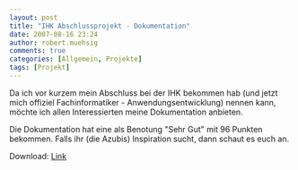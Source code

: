 ```yaml
---
layout: post
title: "IHK Abschlussprojekt - Dokumentation"
date: 2007-08-16 23:24
author: robert.muehsig
comments: true
categories: [Allgemein, Projekte]
tags: [Projekt]
---
```

Da ich vor kurzem mein Abschluss bei der IHK bekommen hab (und jetzt mich offiziel Fachinformatiker - Anwendungsentwicklung) nennen kann, möchte ich allen Interessierten meine Dokumentation anbieten.

Die Dokumentation hat eine als Benotung "Sehr Gut" mit 96 Punkten bekommen. Falls ihr (die Azubis) Inspiration sucht, dann schaut es euch an.

Download: <a href="http://{{BASE_PATH}}/assets/files/rmu_projektdoku.pdf">Link</a>
